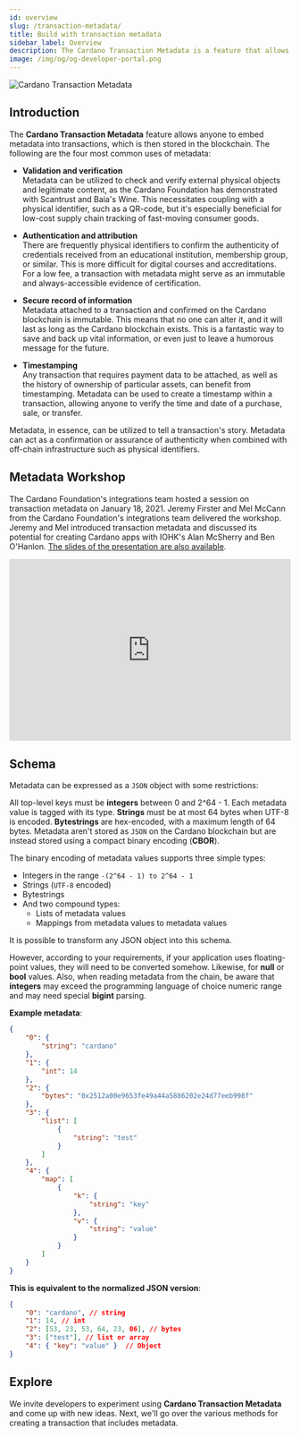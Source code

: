 ```yaml
---
id: overview
slug: /transaction-metadata/
title: Build with transaction metadata
sidebar_label: Overview
description: The Cardano Transaction Metadata is a feature that allows anyone to embed metadata into transactions and ultimately storing metadata into the blockchain.
image: /img/og/og-developer-portal.png
---
```


![Cardano Transaction Metadata](../../static/img/card-transaction-metadata-title.svg)

## Introduction

The **Cardano Transaction Metadata** feature allows anyone to embed metadata into transactions, which is then stored in the blockchain. The following are the four most common uses of metadata:

- **Validation and verification**  
Metadata can be utilized to check and verify external physical objects and legitimate content, as the Cardano Foundation has demonstrated with Scantrust and Baia's Wine. This necessitates coupling with a physical identifier, such as a QR-code, but it's especially beneficial for low-cost supply chain tracking of fast-moving consumer goods.

- **Authentication and attribution**  
There are frequently physical identifiers to confirm the authenticity of credentials received from an educational institution, membership group, or similar. This is more difficult for digital courses and accreditations. For a low fee, a transaction with metadata might serve as an immutable and always-accessible evidence of certification.

- **Secure record of information**  
Metadata attached to a transaction and confirmed on the Cardano blockchain is immutable. This means that no one can alter it, and it will last as long as the Cardano blockchain exists. This is a fantastic way to save and back up vital information, or even just to leave a humorous message for the future.

- **Timestamping**  
Any transaction that requires payment data to be attached, as well as the history of ownership of particular assets, can benefit from timestamping. Metadata can be used to create a timestamp within a transaction, allowing anyone to verify the time and date of a purchase, sale, or transfer.

Metadata, in essence, can be utilized to tell a transaction's story. Metadata can act as a confirmation or assurance of authenticity when combined with off-chain infrastructure such as physical identifiers.

## Metadata Workshop
The Cardano Foundation's integrations team hosted a session on transaction metadata on January 18, 2021. Jeremy Firster and Mel McCann from the Cardano Foundation's integrations team delivered the workshop. Jeremy and Mel introduced transaction metadata and discussed its potential for creating Cardano apps with IOHK's Alan McSherry and Ben O'Hanlon. [The slides of the presentation are also available](https://docs.google.com/presentation/d/1KUy83TxpJwIxMHYoQQK6SYynTKrmokxgv_vRa3bpGw4/edit?usp=sharing).  

<iframe width="100%" height="325" src="https://www.youtube.com/embed/LrN3ETZ3fRM" frameborder="0" allow="accelerometer; autoplay; clipboard-write; encrypted-media; gyroscope; picture-in-picture fullscreen"></iframe>

## Schema

Metadata can be expressed as a `JSON` object with some restrictions:

All top-level keys must be **integers** between 0 and 2^64 - 1. Each metadata value is tagged with its type. **Strings** must be at most 64 bytes when UTF-8 is encoded. **Bytestrings** are hex-encoded, with a maximum length of 64 bytes. Metadata aren't stored as `JSON` on the Cardano blockchain but are instead stored using a compact binary encoding (**CBOR**).

The binary encoding of metadata values supports three simple types:

- Integers in the range `-(2^64 - 1) to 2^64 - 1`
- Strings (`UTF-8` encoded)
- Bytestrings
- And two compound types:
    - Lists of metadata values
    - Mappings from metadata values to metadata values

It is possible to transform any JSON object into this schema.

However, according to your requirements, if your application uses floating-point values, they will need to be converted somehow. Likewise, for **null** or **bool** values. Also, when reading metadata from the chain, be aware that **integers** may exceed the programming language of choice numeric range and may need special **bigint** parsing.

**Example metadata**:

```json
{
    "0": {
        "string": "cardano"
    },
    "1": {
        "int": 14
    },
    "2": {
        "bytes": "0x2512a00e9653fe49a44a5886202e24d77eeb998f"
    },
    "3": {
        "list": [
            {
                "string": "test"
            }
        ]
    },
    "4": {
        "map": [
            {
                "k": {
                    "string": "key"
                },
                "v": {
                    "string": "value"
                }
            }
        ]
    }
}
```

**This is equivalent to the normalized JSON version**:

```json
{
    "0": "cardano", // string
    "1": 14, // int
    "2": [53, 23, 53, 64, 23, 06], // bytes
    "3": ["test"], // list or array
    "4": { "key": "value" }  // Object
}
```

## Explore

We invite developers to experiment using **Cardano Transaction Metadata** and come up with new ideas. Next, we'll go over the various methods for creating a transaction that includes metadata.
